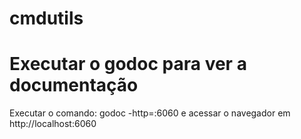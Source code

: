 # cmdutils

# Executar o godoc para ver a documentação
Executar o comando: godoc -http=:6060
e acessar o navegador em http://localhost:6060